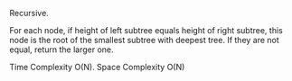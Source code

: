 Recursive.

For each node, if height of left subtree equals height of right subtree, this node is the root of the smallest subtree with deepest tree. If they are not equal, return the larger one.

Time Complexity O(N). Space Complexity O(N)